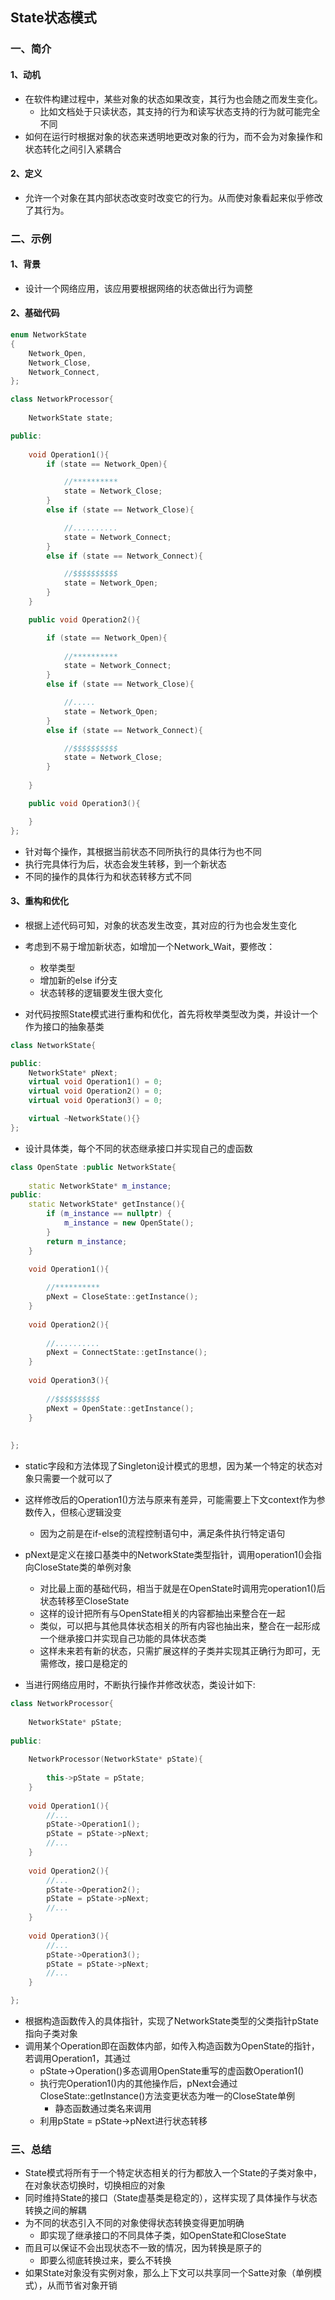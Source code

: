 ## State状态模式

### 一、简介

#### 1、动机

- 在软件构建过程中，某些对象的状态如果改变，其行为也会随之而发生变化。
  - 比如文档处于只读状态，其支持的行为和读写状态支持的行为就可能完全不同
- 如何在运行时根据对象的状态来透明地更改对象的行为，而不会为对象操作和状态转化之间引入紧耦合

#### 2、定义

- 允许一个对象在其内部状态改变时改变它的行为。从而使对象看起来似乎修改了其行为。



### 二、示例

#### 1、背景

- 设计一个网络应用，该应用要根据网络的状态做出行为调整

#### 2、基础代码

```c++
enum NetworkState
{
    Network_Open,
    Network_Close,
    Network_Connect,
};

class NetworkProcessor{
    
    NetworkState state;

public:
    
    void Operation1(){
        if (state == Network_Open){

            //**********
            state = Network_Close;
        }
        else if (state == Network_Close){

            //..........
            state = Network_Connect;
        }
        else if (state == Network_Connect){

            //$$$$$$$$$$
            state = Network_Open;
        }
    }

    public void Operation2(){

        if (state == Network_Open){
            
            //**********
            state = Network_Connect;
        }
        else if (state == Network_Close){

            //.....
            state = Network_Open;
        }
        else if (state == Network_Connect){

            //$$$$$$$$$$
            state = Network_Close;
        }
    
    }

    public void Operation3(){

    }
};
```

- 针对每个操作，其根据当前状态不同所执行的具体行为也不同
- 执行完具体行为后，状态会发生转移，到一个新状态
- 不同的操作的具体行为和状态转移方式不同



#### 3、重构和优化

- 根据上述代码可知，对象的状态发生改变，其对应的行为也会发生变化
- 考虑到不易于增加新状态，如增加一个Network_Wait，要修改：
  - 枚举类型
  - 增加新的else if分支
  - 状态转移的逻辑要发生很大变化

- 对代码按照State模式进行重构和优化，首先将枚举类型改为类，并设计一个作为接口的抽象基类

```c++
class NetworkState{

public:
    NetworkState* pNext;
    virtual void Operation1() = 0;
    virtual void Operation2() = 0;
    virtual void Operation3() = 0;

    virtual ~NetworkState(){}
};
```



- 设计具体类，每个不同的状态继承接口并实现自己的虚函数

```c++
class OpenState :public NetworkState{
    
    static NetworkState* m_instance;
public:
    static NetworkState* getInstance(){
        if (m_instance == nullptr) {
            m_instance = new OpenState();
        }
        return m_instance;
    }

    void Operation1(){
        
        //**********
        pNext = CloseState::getInstance();
    }
    
    void Operation2(){
        
        //..........
        pNext = ConnectState::getInstance();
    }
    
    void Operation3(){
        
        //$$$$$$$$$$
        pNext = OpenState::getInstance();
    }
    
    
};
```

- static字段和方法体现了Singleton设计模式的思想，因为某一个特定的状态对象只需要一个就可以了
- 这样修改后的Operation1()方法与原来有差异，可能需要上下文context作为参数传入，但核心逻辑没变
  - 因为之前是在if-else的流程控制语句中，满足条件执行特定语句
- pNext是定义在接口基类中的NetworkState类型指针，调用operation1()会指向CloseState类的单例对象
  - 对比最上面的基础代码，相当于就是在OpenState时调用完operation1()后状态转移至CloseState
  - 这样的设计把所有与OpenState相关的内容都抽出来整合在一起
  - 类似，可以把与其他具体状态相关的所有内容也抽出来，整合在一起形成一个继承接口并实现自己功能的具体状态类
  - 这样未来若有新的状态，只需扩展这样的子类并实现其正确行为即可，无需修改，接口是稳定的



- 当进行网络应用时，不断执行操作并修改状态，类设计如下:

```c++
class NetworkProcessor{
    
    NetworkState* pState;
    
public:
    
    NetworkProcessor(NetworkState* pState){
        
        this->pState = pState;
    }
    
    void Operation1(){
        //...
        pState->Operation1();
        pState = pState->pNext;
        //...
    }
    
    void Operation2(){
        //...
        pState->Operation2();
        pState = pState->pNext;
        //...
    }
    
    void Operation3(){
        //...
        pState->Operation3();
        pState = pState->pNext;
        //...
    }

};
```

- 根据构造函数传入的具体指针，实现了NetworkState类型的父类指针pState指向子类对象
- 调用某个Operation即在函数体内部，如传入构造函数为OpenState的指针，若调用Operation1，其通过
  - pState->Operation()多态调用OpenState重写的虚函数Operation1()
  - 执行完Operation1()内的其他操作后，pNext会通过CloseState::getInstance()方法变更状态为唯一的CloseState单例
    - 静态函数通过类名来调用
  - 利用pState = pState->pNext进行状态转移



### 三、总结

- State模式将所有于一个特定状态相关的行为都放入一个State的子类对象中，在对象状态切换时，切换相应的对象
- 同时维持State的接口（State虚基类是稳定的），这样实现了具体操作与状态转换之间的解耦
- 为不同的状态引入不同的对象使得状态转换变得更加明确
  - 即实现了继承接口的不同具体子类，如OpenState和CloseState
- 而且可以保证不会出现状态不一致的情况，因为转换是原子的
  - 即要么彻底转换过来，要么不转换
- 如果State对象没有实例对象，那么上下文可以共享同一个Satte对象（单例模式），从而节省对象开销